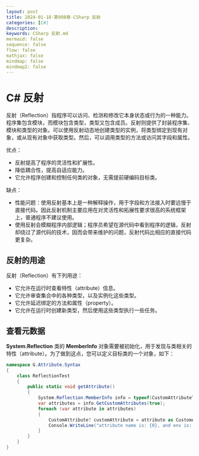 ```yaml
---
layout: post
title: 2024-01-18-第008章-CSharp 反射
categories: [C#]
description: 
keywords: CSharp 反射.md
mermaid: false
sequence: false
flow: false
mathjax: false
mindmap: false
mindmap2: false
---
```

# C# 反射

反射（Reflection）指程序可以访问、检测和修改它本身状态或行为的一种能力。程序集包含模块，而模块包含类型，类型又包含成员。反射则提供了封装程序集、模块和类型的对象。可以使用反射动态地创建类型的实例，将类型绑定到现有对象，或从现有对象中获取类型。然后，可以调用类型的方法或访问其字段和属性。



优点：

- 反射提高了程序的灵活性和扩展性。
- 降低耦合性，提高自适应能力。
- 它允许程序创建和控制任何类的对象，无需提前硬编码目标类。



缺点：

- 性能问题：使用反射基本上是一种解释操作，用于字段和方法接入时要远慢于直接代码。因此反射机制主要应用在对灵活性和拓展性要求很高的系统框架上，普通程序不建议使用。
- 使用反射会模糊程序内部逻辑；程序员希望在源代码中看到程序的逻辑，反射却绕过了源代码的技术，因而会带来维护的问题，反射代码比相应的直接代码更复杂。



## 反射的用途

反射（Reflection）有下列用途：

- 它允许在运行时查看特性（attribute）信息。
- 它允许审查集合中的各种类型，以及实例化这些类型。
- 它允许延迟绑定的方法和属性（property）。
- 它允许在运行时创建新类型，然后使用这些类型执行一些任务。



## 查看元数据

**System.Reflection** 类的 **MemberInfo** 对象需要被初始化，用于发现与类相关的特性（attribute）。为了做到这点，您可以定义目标类的一个对象，如下：

```c#
namespace G.Attribute.Syntax
{
	class ReflectionTest
	{
		public static void getAttribute()
		{
			System.Reflection.MemberInfo info = typeof(CustomAttributeTest);
			var attributes = info.GetCustomAttributes(true);
            foreach (var attribute in attributes)
            {
                CustomAttribute? customAttribute = attribute as CustomAttribute;
                Console.WriteLine("attribute name is: {0}, and env is: {1}", customAttribute?.Name, customAttribute?.Env);
            }
        }
	}
}
```
